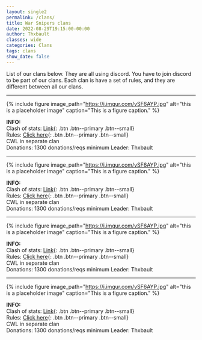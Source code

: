 ```yaml
---
layout: single2
permalink: /clans/
title: War Snipers clans
date: 2022-08-29T19:15:00-00:00
author: Thxbault
classes: wide
categories: Clans
tags: clans
show_date: false
---
```


List of our clans below. They are all using discord. You have to join discord to be part of our clans. Each clan is have a set of rules, and they are different between all our clans.

***


{% include figure image_path="https://i.imgur.com/vSF6AYP.jpg" alt="this is a placeholder image" caption="This is a figure caption." %}


**INFO:**<br>
Clash of stats: [Link](https://www.clashofstats.com/clans/war-snipers-2.7-PU9PLQJ2/summary){: .btn .btn--primary .btn--small} <br>
Rules: [Click here](https://www.warsnipers.com/clans/27){: .btn .btn--primary .btn--small} <br>
CWL in separate clan <br>
Donations: 1300 donations/reqs minimum
Leader: Thxbault <br>

***

{% include figure image_path="https://i.imgur.com/vSF6AYP.jpg" alt="this is a placeholder image" caption="This is a figure caption." %}


**INFO:**<br>
Clash of stats: [Link](https://www.clashofstats.com/clans/war-snipers-2.7-PU9PLQJ2/summary){: .btn .btn--primary .btn--small} <br>
Rules: [Click here](https://www.warsnipers.com/clans/27){: .btn .btn--primary .btn--small} <br>
CWL in separate clan <br>
Donations: 1300 donations/reqs minimum
Leader: Thxbault <br>

***

{% include figure image_path="https://i.imgur.com/vSF6AYP.jpg" alt="this is a placeholder image" caption="This is a figure caption." %}


**INFO:**<br>
Clash of stats: [Link](https://www.clashofstats.com/clans/war-snipers-2.7-PU9PLQJ2/summary){: .btn .btn--primary .btn--small} <br>
Rules: [Click here](https://www.warsnipers.com/clans/27){: .btn .btn--primary .btn--small} <br>
CWL in separate clan <br>
Donations: 1300 donations/reqs minimum
Leader: Thxbault <br>

***

{% include figure image_path="https://i.imgur.com/vSF6AYP.jpg" alt="this is a placeholder image" caption="This is a figure caption." %}


**INFO:**<br>
Clash of stats: [Link](https://www.clashofstats.com/clans/war-snipers-2.7-PU9PLQJ2/summary){: .btn .btn--primary .btn--small} <br>
Rules: [Click here](https://www.warsnipers.com/clans/27){: .btn .btn--primary .btn--small} <br>
CWL in separate clan <br>
Donations: 1300 donations/reqs minimum
Leader: Thxbault <br>
